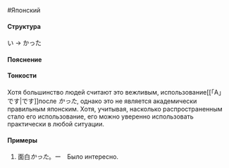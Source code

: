 #Японский 
#### Структура
い -> かった

#### Пояснение

#### Тонкости
Хотя большинство людей считают это вежливым, использование[[「A」です|です]]после *かった*, однако это не является академически правильным японским. Хотя, учитывая, насколько распространенным стало его использование, его можно уверенно использовать практически в любой ситуации.


#### Примеры
1. 面白*かった*。ー　Было интересно.